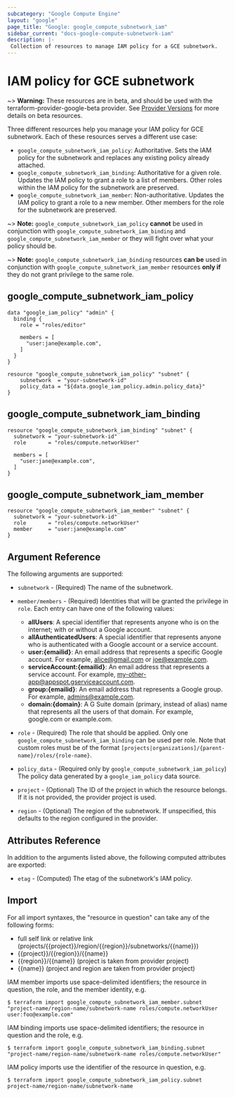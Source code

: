 ```yaml
---
subcategory: "Google Compute Engine"
layout: "google"
page_title: "Google: google_compute_subnetwork_iam"
sidebar_current: "docs-google-compute-subnetwork-iam"
description: |-
 Collection of resources to manage IAM policy for a GCE subnetwork.
---
```


# IAM policy for GCE subnetwork

~> **Warning:** These resources are in beta, and should be used with the terraform-provider-google-beta provider.
See [Provider Versions](https://terraform.io/docs/providers/google/guides/provider_versions.html) for more details on beta resources.

Three different resources help you manage your IAM policy for GCE subnetwork. Each of these resources serves a different use case:

* `google_compute_subnetwork_iam_policy`: Authoritative. Sets the IAM policy for the subnetwork and replaces any existing policy already attached.
* `google_compute_subnetwork_iam_binding`: Authoritative for a given role. Updates the IAM policy to grant a role to a list of members. Other roles within the IAM policy for the subnetwork are preserved.
* `google_compute_subnetwork_iam_member`: Non-authoritative. Updates the IAM policy to grant a role to a new member. Other members for the role for the subnetwork are preserved.

~> **Note:** `google_compute_subnetwork_iam_policy` **cannot** be used in conjunction with `google_compute_subnetwork_iam_binding` and `google_compute_subnetwork_iam_member` or they will fight over what your policy should be.

~> **Note:** `google_compute_subnetwork_iam_binding` resources **can be** used in conjunction with `google_compute_subnetwork_iam_member` resources **only if** they do not grant privilege to the same role.

## google\_compute\_subnetwork\_iam\_policy

```hcl
data "google_iam_policy" "admin" {
  binding {
    role = "roles/editor"

    members = [
      "user:jane@example.com",
    ]
  }
}

resource "google_compute_subnetwork_iam_policy" "subnet" {
	subnetwork  = "your-subnetwork-id"
	policy_data = "${data.google_iam_policy.admin.policy_data}"
}
```

## google\_compute\_subnetwork\_iam\_binding

```hcl
resource "google_compute_subnetwork_iam_binding" "subnet" {
  subnetwork = "your-subnetwork-id"
  role       = "roles/compute.networkUser"

  members = [
    "user:jane@example.com",
  ]
}
```

## google\_compute\_subnetwork\_iam\_member

```hcl
resource "google_compute_subnetwork_iam_member" "subnet" {
  subnetwork = "your-subnetwork-id"
  role       = "roles/compute.networkUser"
  member     = "user:jane@example.com"
}
```

## Argument Reference

The following arguments are supported:

* `subnetwork` - (Required) The name of the subnetwork.

* `member/members` - (Required) Identities that will be granted the privilege in `role`.
  Each entry can have one of the following values:
  * **allUsers**: A special identifier that represents anyone who is on the internet; with or without a Google account.
  * **allAuthenticatedUsers**: A special identifier that represents anyone who is authenticated with a Google account or a service account.
  * **user:{emailid}**: An email address that represents a specific Google account. For example, alice@gmail.com or joe@example.com.
  * **serviceAccount:{emailid}**: An email address that represents a service account. For example, my-other-app@appspot.gserviceaccount.com.
  * **group:{emailid}**: An email address that represents a Google group. For example, admins@example.com.
  * **domain:{domain}**: A G Suite domain (primary, instead of alias) name that represents all the users of that domain. For example, google.com or example.com.

* `role` - (Required) The role that should be applied. Only one
    `google_compute_subnetwork_iam_binding` can be used per role. Note that custom roles must be of the format
    `[projects|organizations]/{parent-name}/roles/{role-name}`.

* `policy_data` - (Required only by `google_compute_subnetwork_iam_policy`) The policy data generated by
  a `google_iam_policy` data source.

* `project` - (Optional) The ID of the project in which the resource belongs. If it
    is not provided, the provider project is used.

* `region` - (Optional) The region of the subnetwork. If
    unspecified, this defaults to the region configured in the provider.

## Attributes Reference

In addition to the arguments listed above, the following computed attributes are
exported:

* `etag` - (Computed) The etag of the subnetwork's IAM policy.

## Import

For all import syntaxes, the "resource in question" can take any of the following forms:

* full self link or relative link (projects/{{project}}/region/{{region}}/subnetworks/{{name}})
* {{project}}/{{region}}/{{name}}
* {{region}}/{{name}} (project is taken from provider project)
* {{name}} (project and region are taken from provider project)

IAM member imports use space-delimited identifiers; the resource in question, the role, and the member identity, e.g.

```
$ terraform import google_compute_subnetwork_iam_member.subnet "project-name/region-name/subnetwork-name roles/compute.networkUser user:foo@example.com"
```

IAM binding imports use space-delimited identifiers; the resource in question and the role, e.g.

```
$ terraform import google_compute_subnetwork_iam_binding.subnet "project-name/region-name/subnetwork-name roles/compute.networkUser"
```

IAM policy imports use the identifier of the resource in question, e.g.

```
$ terraform import google_compute_subnetwork_iam_policy.subnet project-name/region-name/subnetwork-name
```
